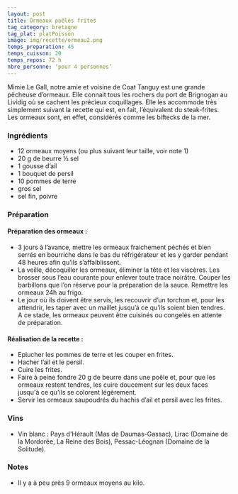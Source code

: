 ```yaml
---
layout: post
title: Ormeaux poêlés frites
tag_category: bretagne
tag_plat: platPoisson
image: img/recette/ormeau2.png
temps_preparation: 45
temps_cuisson: 20
temps_repos: 72 h
nbre_personne: ‘pour 4 personnes’
---
```

Mimie Le Gall, notre amie et voisine de Coat Tanguy est une grande pêcheuse d’ormeaux. Elle connait tous les rochers du port de Brignogan au Lividig où se cachent les précieux coquillages. Elle les accommode très simplement suivant la recette qui est, en fait, l’équivalent du steak-frites. Les ormeaux sont, en effet, considérés comme les biftecks de la mer.

### Ingrédients
* 12 ormeaux moyens (ou plus suivant leur taille, voir note 1)
* 20 g de beurre ½ sel
* 1 gousse d’ail
* 1 bouquet de persil
* 10 pommes de terre
* gros sel
* sel fin, poivre

### Préparation
#### Préparation des ormeaux :
* 3 jours à l’avance, mettre les ormeaux fraichement péchés et bien serrés en bourriche dans le bas du réfrigérateur et les y garder pendant 48 heures  afin qu’ils s’affaiblissent.
* La veille, décoquiller les ormeaux, éliminer la tête et les viscères. Les brosser sous l’eau courante pour enlever toute trace noirâtre. Couper les barbillons que l’on réserve pour la préparation de la sauce. Remettre les ormeaux 24h au frigo.
* Le jour où ils doivent être servis, les recouvrir d’un torchon et, pour les attendrir, les taper avec un maillet jusqu’à ce qu’ils soient bien tendres. A ce stade, les ormeaux peuvent être cuisinés ou congelés en attente de préparation.

#### Réalisation de la recette :
* Eplucher les pommes de terre et les couper en frites.
* Hacher l’ail et le persil.
* Cuire les frites.
* Faire à peine fondre 20 g de beurre dans une poêle et, pour que les ormeaux restent tendres, les cuire doucement sur les deux faces jusqu'à ce qu'ils se colorent légèrement.
* Servir les ormeaux saupoudrés du hachis d’ail et persil avec les frites.  

### Vins
* Vin blanc : Pays d'Hérault (Mas de Daumas-Gassac), Lirac (Domaine de la Mordorée, La Reine des Bois), Pessac-Léognan (Domaine de la Solitude).

### Notes
* Il y a à peu près 9 ormeaux moyens au kilo.
